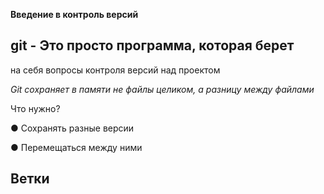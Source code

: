 **Введение в контроль версий**

## git - Это просто программа, которая берет
на себя вопросы контроля версий
над проектом 





*Git сохраняет в памяти не файлы целиком,
а разницу между файлами*



Что нужно?

 ● Сохранять разные версии

● Перемещаться между ними

## Ветки